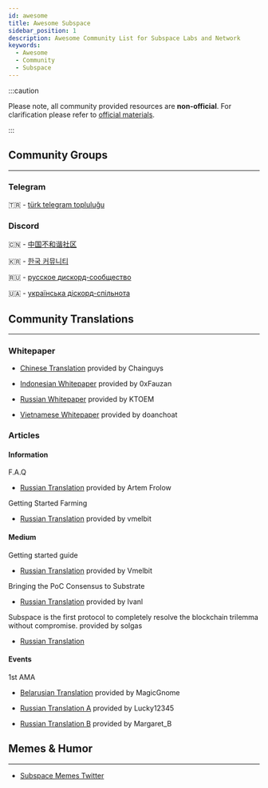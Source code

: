 ```yaml
---
id: awesome
title: Awesome Subspace
sidebar_position: 1
description: Awesome Community List for Subspace Labs and Network
keywords:
  - Awesome
  - Community
  - Subspace
---
```


:::caution




Please note, all community provided resources are **non-official**. For clarification please refer to [official materials](../intro).

:::




## Community Groups
---



### Telegram

🇹🇷 - [türk telegram topluluğu](https://t.me/subspacenetworkturkey)

### Discord

🇨🇳 - [中国不和谐社区](https://discord.com/channels/864285291518361610/940656159927451668)

🇰🇷 - [한국 커뮤니티](https://discord.com/channels/864285291518361610/941490199786037278)

🇷🇺 - [русское дискорд-сообщество](https://discord.com/channels/864285291518361610/940699533640368128)

🇺🇦 - [українська діскорд-спільнота](https://discord.com/channels/864285291518361610/940699198330925106)


## Community Translations
---
### Whitepaper

- [Chinese Translation](https://medium.com/@chainguys/%E5%AD%90%E7%A9%BA%E9%97%B4-subspace-%E7%A7%8D%E6%94%B6%E8%80%85%E5%9B%B0%E5%A2%83%E7%9A%84%E8%A7%A3%E5%86%B3%E6%96%B9%E6%A1%88-eng-chn-b780ea0a99ab?p=b780ea0a99ab) provided by Chainguys

- [Indonesian Whitepaper](https://saljifauzann.medium.com/subspace-lapisan-nol-untuk-web3-38f0a961594) provided by 0xFauzan

- [Russian Whitepaper](https://petr-kachanow.gitbook.io/subspace/russkii-russian/subspace-reshenie-fermerskoi-dilemmy/i.-predystoriya) provided by KTOEM

- [Vietnamese Whitepaper](https://medium.com/@doanchoat/subspace-network-c%E1%BA%A3i-thi%E1%BB%87n-t%C3%ADnh-phi-t%E1%BA%ADp-trung-v%C3%A0-gi%C3%BAp-gi%E1%BA%A3i-quy%E1%BA%BFt-nh%E1%BB%AFng-kh%C3%B3-kh%C4%83n-c%E1%BB%A7a-farmer-11b6b6effdd3) provided by doanchoat

### Articles

#### Information

F.A.Q
- [Russian Translation](https://docs.google.com/document/d/17LwoBVP6POgaI18oajyI9xsi3nSJDtS7O-TvKSoHQwo/edit) provided by Artem Frolow

Getting Started Farming
- [Russian Translation](https://vmelbit.medium.com/%D1%81%D1%82%D0%B0%D0%BD%D0%BE%D0%B2%D0%B8%D0%BC%D1%81%D1%8F-%D1%84%D0%B5%D1%80%D0%BC%D0%B5%D1%80%D0%B0%D0%BC%D0%B8-subspace-network-5bacab106755) provided by vmelbit

#### Medium
Getting started guide
- [Russian Translation](https://vmelbit.medium.com/%D1%81%D1%82%D0%B0%D0%BD%D0%BE%D0%B2%D0%B8%D0%BC%D1%81%D1%8F-%D1%84%D0%B5%D1%80%D0%BC%D0%B5%D1%80%D0%B0%D0%BC%D0%B8-subspace-network-5bacab106755) provided by Vmelbit

Bringing the PoC Consensus to Substrate
- [Russian Translation](https://medium.com/@ivan.arenovich/%D0%B4%D0%BE%D0%B2%D0%B5%D0%B4%D0%B5%D0%BD%D0%BD%D1%8F-poc-%D0%BA%D0%BE%D0%BD%D1%81%D0%B5%D0%BD%D1%81%D1%83%D1%81%D1%83-%D0%B4%D0%BE-substrate-67baf6307d8) provided by Ivanl

Subspace is the first protocol to completely resolve the blockchain trilemma without compromise. provided by solgas
- [Russian Translation](https://medium.com/@solgas/subspace-%D1%8D%D1%82%D0%BE-%D0%BF%D0%B5%D1%80%D0%B2%D1%8B%D0%B9-%D0%BF%D1%80%D0%BE%D1%82%D0%BE%D0%BA%D0%BE%D0%BB-%D0%BF%D0%BE%D0%BB%D0%BD%D0%BE%D1%81%D1%82%D1%8C%D1%8E-%D1%80%D0%B0%D0%B7%D1%80%D0%B5%D1%88%D0%B8%D0%B2%D1%88%D0%B8%D0%B9-%D1%82%D1%80%D0%B8%D0%BB%D0%B5%D0%BC%D0%BC%D1%83-%D0%B1%D0%BB%D0%BE%D0%BA%D1%87%D0%B5%D0%B9%D0%BD%D0%B0-%D0%B1%D0%B5%D0%B7-%D0%BA%D0%BE%D0%BC%D0%BF%D1%80%D0%BE%D0%BC%D0%B8%D1%81%D1%81%D0%BE%D0%B2-84aceca19504)


#### Events

1st AMA

- [Belarusian Translation](https://medium.com/@otopleniek/%D1%81%D1%82%D1%8D%D0%BD%D0%B0%D0%B3%D1%80%D0%B0%D0%BC%D0%B0-ama-subspace-labs-%D0%BB%D1%8E%D1%82%D1%8B-2022-289a25cbc54f) provided by MagicGnome

- [Russian Translation A](https://medium.com/@ol_cryptopro/subspace-labs-ama-transcript-february-2022-982b037c54ec) provided by Lucky12345

- [Russian Translation B](https://medium.com/@sanotska27/%D1%82%D1%80%D0%B0%D0%BD%D1%81%D0%BA%D1%80%D0%B8%D0%BF%D1%82-ama-%D1%81-%D0%B0%D0%BD%D0%B3%D0%BB-%D1%81%D0%BF%D1%80%D0%BE%D1%81%D0%B8-%D0%BC%D0%B5%D0%BD%D1%8F-%D0%B2%D1%81%D0%B5-%D1%87%D1%82%D0%BE-%D1%83%D0%B3%D0%BE%D0%B4%D0%BD%D0%BE-subspace-labs-%D1%84%D0%B5%D0%B2%D1%80%D0%B0%D0%BB%D1%8C-2022-%D0%B3%D0%BE%D0%B4%D0%B0-c3815485d0f4) provided by Margaret_B

## Memes & Humor
---
- [Subspace Memes Twitter](https://twitter.com/SubspaceMemes)
